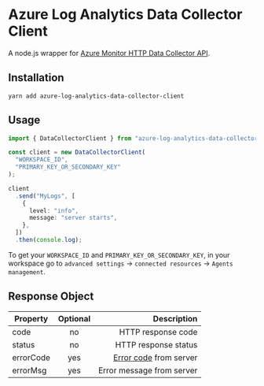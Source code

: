 # Azure Log Analytics Data Collector Client

A node.js wrapper for [Azure Monitor HTTP Data Collector API](https://docs.microsoft.com/en-us/azure/azure-monitor/platform/data-collector-api).

## Installation

```
yarn add azure-log-analytics-data-collector-client
```

## Usage

```ts
import { DataCollectorClient } from "azure-log-analytics-data-collector-client";

const client = new DataCollectorClient(
  "WORKSPACE_ID",
  "PRIMARY_KEY_OR_SECONDARY_KEY"
);

client
  .send("MyLogs", [
    {
      level: "info",
      message: "server starts",
    },
  ])
  .then(console.log);
```

To get your `WORKSPACE_ID` and `PRIMARY_KEY_OR_SECONDARY_KEY`, in your workspace go to `advanced settings` -> `connected resources` -> `Agents management`.

## Response Object

| Property  | Optional |                                                                                                             Description |
| --------- | :------: | ----------------------------------------------------------------------------------------------------------------------: |
| code      |    no    |                                                                                                      HTTP response code |
| status    |    no    |                                                                                                    HTTP response status |
| errorCode |   yes    | [Error code](https://docs.microsoft.com/en-us/azure/azure-monitor/platform/data-collector-api#return-codes) from server |
| errorMsg  |   yes    |                                                                                               Error message from server |
